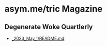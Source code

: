 # asym.me/tric Magazine
## Degenerate Woke Quartlerly
- [_2023_May_1/README.md](_2023_May_1/README.md)
